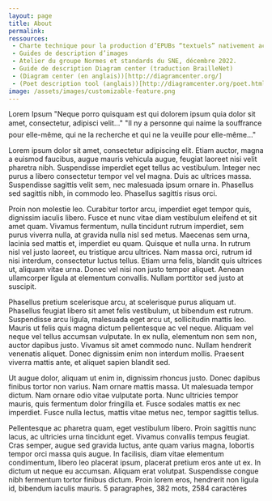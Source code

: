 ```yaml
---
layout: page
title: About
permalink: 
ressources: 
 - Charte technique pour la production d’EPUBs “textuels” nativement accessibles (SNE)
 - Guides de description d’images
 - Atelier du groupe Normes et standards du SNE, décembre 2022.
 - Guide de description Diagram center (traduction BrailleNet)
 - (Diagram center (en anglais))[http://diagramcenter.org/]
 - (Poet description tool (anglais))[http://diagramcenter.org/poet.html]
image: /assets/images/customizable-feature.png
---
```


Lorem Ipsum
"Neque porro quisquam est qui dolorem ipsum quia dolor sit amet, consectetur, adipisci velit..."
"Il ny a personne qui naime la souffrance pour elle-même, qui ne la recherche et qui ne la veuille pour elle-même..."

Lorem ipsum dolor sit amet, consectetur adipiscing elit. Etiam auctor, magna a euismod faucibus, augue mauris vehicula augue, feugiat laoreet nisi velit pharetra nibh. Suspendisse imperdiet eget tellus ac vestibulum. Integer nec purus a libero consectetur tempor vel vel magna. Duis ac ultrices massa. Suspendisse sagittis velit sem, nec malesuada ipsum ornare in. Phasellus sed sagittis nibh, in commodo leo. Phasellus sagittis risus orci.

Proin non molestie leo. Curabitur tortor arcu, imperdiet eget tempor quis, dignissim iaculis libero. Fusce et nunc vitae diam vestibulum eleifend et sit amet quam. Vivamus fermentum, nulla tincidunt rutrum imperdiet, sem purus viverra nulla, at gravida nulla nisl sed metus. Maecenas sem urna, lacinia sed mattis et, imperdiet eu quam. Quisque et nulla urna. In rutrum nisl vel justo laoreet, eu tristique arcu ultrices. Nam massa orci, rutrum id nisi interdum, consectetur luctus tellus. Etiam urna felis, blandit quis ultrices ut, aliquam vitae urna. Donec vel nisi non justo tempor aliquet. Aenean ullamcorper ligula at elementum convallis. Nullam porttitor sed justo at suscipit.

Phasellus pretium scelerisque arcu, at scelerisque purus aliquam ut. Phasellus feugiat libero sit amet felis vestibulum, ut bibendum est rutrum. Suspendisse arcu ligula, malesuada eget arcu ut, sollicitudin mattis leo. Mauris ut felis quis magna dictum pellentesque ac vel neque. Aliquam vel neque vel tellus accumsan vulputate. In ex nulla, elementum non sem non, auctor dapibus justo. Vivamus sit amet commodo nunc. Nullam hendrerit venenatis aliquet. Donec dignissim enim non interdum mollis. Praesent viverra mattis ante, et aliquet sapien blandit sed.

Ut augue dolor, aliquam ut enim in, dignissim rhoncus justo. Donec dapibus finibus tortor non varius. Nam ornare mattis massa. Ut malesuada tempor dictum. Nam ornare odio vitae vulputate porta. Nunc ultricies tempor mauris, quis fermentum dolor fringilla et. Fusce sodales mattis ex nec imperdiet. Fusce nulla lectus, mattis vitae metus nec, tempor sagittis tellus.

Pellentesque ac pharetra quam, eget vestibulum libero. Proin sagittis nunc lacus, ac ultricies urna tincidunt eget. Vivamus convallis tempus feugiat. Cras semper, augue sed gravida luctus, ante quam varius magna, lobortis tempor orci massa quis augue. In facilisis, diam vitae elementum condimentum, libero leo placerat ipsum, placerat pretium eros ante ut ex. In dictum ut neque eu accumsan. Aliquam erat volutpat. Suspendisse congue nibh fermentum tortor finibus dictum. Proin lorem eros, hendrerit non ligula id, bibendum iaculis mauris.
5 paragraphes, 382 mots, 2584 caractères
